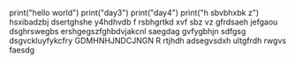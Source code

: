 print("hello world")
print("day3")
print("day4")
print("h sbvbhxbk z")
hsxibadzbj 
dsertghshe
y4hdhvdb f
rsbhgrtkd xvf sbz vz
gfrdsaeh jefgaou
dsghrswegbs
ershgegszfghbdvjakcnl
saegdag gvfygbhjn
sdfgsg dsgvckluyfykcfry
GDMHNHJNDCJNGN R
rtjhdh
adsegvsdxh
ultgfrdh
rwgvs
faesdg
